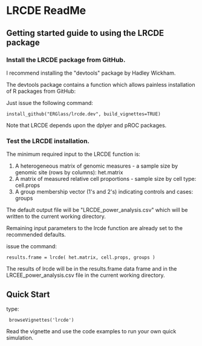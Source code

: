 # LRCDE ReadMe

## Getting started guide to using the LRCDE package

### Install the LRCDE package from GitHub.

I recommend installing the "devtools" package by Hadley Wickham.

The devtools package contains a function which allows painless installation of R packages from GitHub:

Just issue the following command:
```{r}
install_github("ERGlass/lrcde.dev", build_vignettes=TRUE)
```

Note that LRCDE depends upon the dplyer and pROC packages.

### Test the LRCDE installation.

The minimum required input to the LRCDE function is:
1. A heterogeneous matrix of genomic measures - a sample size by genomic site (rows by columns): het.matrix
2. A matrix of measured relative cell proportions - sample size by cell type: cell.props
3. A group membership vector (1's and 2's) indicating controls and cases: groups

The default output file will be "LRCDE_power_analysis.csv" which will be written to the current working directory.

Remaining input parameters to the lrcde function are already set to the recommended defaults.

issue the command:
```{r}
results.frame = lrcde( het.matrix, cell.props, groups )
```

The results of lrcde will be in the results.frame data frame and in the LRCEE_power_analysis.csv file in the current working directory.

## Quick Start

type:
```{r}
 browseVignettes('lrcde')
```

Read the vignette and use the code examples to run your own quick simulation.


